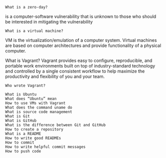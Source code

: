 
    What is a zero-day?
is a computer-software vulnerability that is unknown to those who should be interested in mitigating the vulnerability

    What is a virtual machine?
VM is the virtualization/emulation of a computer system. Virtual machines are based on computer architectures and provide functionality of a physical computer.
   
 What is Vagrant?
Vagrant provides easy to configure, reproducible, and portable work environments built on top of industry-standard technology and controlled by a single consistent workflow to help maximize the productivity and flexibility of you and your team. 

    Who wrote Vagrant?

    What is Ubuntu
    What does “Ubuntu” mean
    How to use VMs with Vagrant
    What does the command uname do
    What is source code management
    What is Git
    What is GitHub
    What is the difference between Git and GitHub
    How to create a repository
    What is a README
    How to write good READMEs
    How to commit
    How to write helpful commit messages
    How to push code
